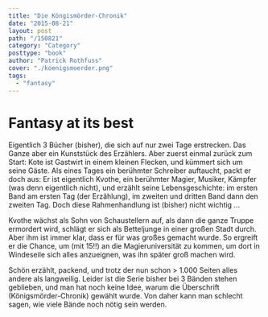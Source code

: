 ```yaml
---
title: "Die Köngismörder-Chronik"
date: "2015-08-21"
layout: post
path: "/150821"
category: "Category"
posttype: "book"
author: "Patrick Rothfuss"
cover: "./koenigsmoerder.png"
tags:
  - "fantasy"
---
```


# Fantasy at its best

Eigentlich 3 Bücher (bisher), die sich auf nur zwei Tage erstrecken. Das Ganze aber ein Kunststück des Erzählers.
Aber zuerst einmal zurück zum Start: Kote ist Gastwirt in einem kleinen Flecken, und kümmert sich um seine Gäste.
Als eines Tages ein berühmter Schreiber auftaucht, packt er doch aus: Er ist eigentlich Kvothe, ein berühmter
Magier, Musiker, Kämpfer (was denn eigentlich nicht), und erzählt seine Lebensgeschichte: im ersten Band am
ersten Tag (der Erzählung), im zweiten und dritten Band dann den zweiten Tag. Doch diese Rahmenhandlung ist
(bisher) nicht wichtig ...

Kvothe wächst als Sohn von Schaustellern auf, als dann die ganze Truppe ermordert wird, schlägt er sich als Betteljunge
in einer großen Stadt durch. Aber ihm ist immer klar, dass er für was großes gemacht wurde. So ergreift er
die Chance, um (mit 15!!) an die Magieruniversität zu kommen, um dort in Windeseile sich alles anzueignen, was
ihn später groß machen wird.

Schön erzählt, packend, und trotz der nun schon > 1.000 Seiten alles andere als langweilig. Leider ist die Serie
bisher bei 3 Bänden stehen geblieben, und man hat noch keine Idee, warum die Überschrift (Königsmörder-Chronik)
gewählt wurde. Von daher kann man schlecht sagen, wie viele Bände noch nötig sein werden.
